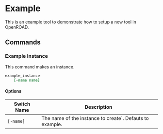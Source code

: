 # Example

This is an example tool to demonstrate how to setup a new tool in OpenROAD.

## Commands

### Example Instance

This command makes an instance.

```tcl
example_instance
    [-name name]
```

#### Options

| Switch Name | Description |
| ----- | ----- |
| `[-name]` | The name of the instance to create`. Defauts to example. |

